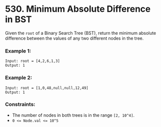 # 530. Minimum Absolute Difference in BST

Given the `root` of a Binary Search Tree (BST), return the minimum absolute difference between the values of any two different nodes in the tree.


### Example 1:
```
Input: root = [4,2,6,1,3]
Output: 1
```

### Example 2:
```
Input: root = [1,0,48,null,null,12,49]
Output: 1
```

### Constraints:
- The number of nodes in both trees is in the range `[2, 10^4]`.
- `0 <= Node.val <= 10^5`
